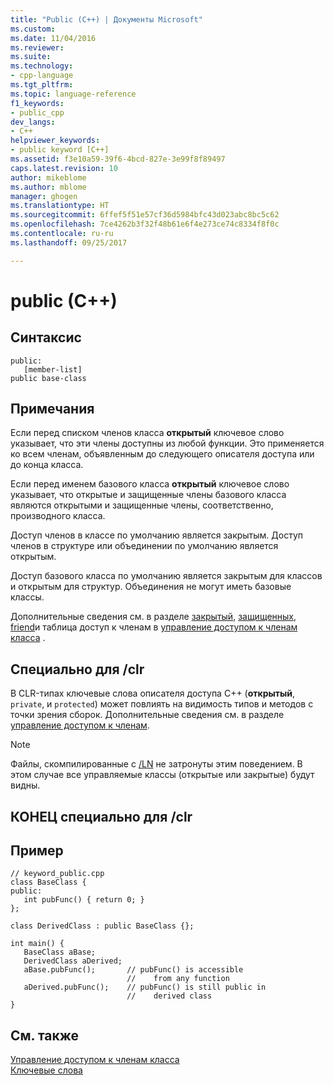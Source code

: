 ```yaml
---
title: "Public (C++) | Документы Microsoft"
ms.custom: 
ms.date: 11/04/2016
ms.reviewer: 
ms.suite: 
ms.technology:
- cpp-language
ms.tgt_pltfrm: 
ms.topic: language-reference
f1_keywords:
- public_cpp
dev_langs:
- C++
helpviewer_keywords:
- public keyword [C++]
ms.assetid: f3e10a59-39f6-4bcd-827e-3e99f8f89497
caps.latest.revision: 10
author: mikeblome
ms.author: mblome
manager: ghogen
ms.translationtype: HT
ms.sourcegitcommit: 6ffef5f51e57cf36d5984bfc43d023abc8bc5c62
ms.openlocfilehash: 7ce4262b3f32f48b61e6f4e273ce74c8334f8f0c
ms.contentlocale: ru-ru
ms.lasthandoff: 09/25/2017

---
```

# <a name="public-c"></a>public (C++)
## <a name="syntax"></a>Синтаксис  
  
```  
public:  
   [member-list]  
public base-class  
```  
  
## <a name="remarks"></a>Примечания  
 Если перед списком членов класса **открытый** ключевое слово указывает, что эти члены доступны из любой функции. Это применяется ко всем членам, объявленным до следующего описателя доступа или до конца класса.  
  
 Если перед именем базового класса **открытый** ключевое слово указывает, что открытые и защищенные члены базового класса являются открытыми и защищенные члены, соответственно, производного класса.  
  
 Доступ членов в классе по умолчанию является закрытым. Доступ членов в структуре или объединении по умолчанию является открытым.  
  
 Доступ базового класса по умолчанию является закрытым для классов и открытым для структур. Объединения не могут иметь базовые классы.  
  
 Дополнительные сведения см. в разделе [закрытый](../cpp/private-cpp.md), [защищенных](../cpp/protected-cpp.md), [friend](../cpp/friend-cpp.md)и таблица доступ к членам в [управление доступом к членам класса](member-access-control-cpp.md) .  
  
## <a name="clr-specific"></a>Специально для /clr  
 В CLR-типах ключевые слова описателя доступа C++ (**открытый**, `private`, и `protected`) может повлиять на видимость типов и методов с точки зрения сборок. Дополнительные сведения см. в разделе [управление доступом к членам](member-access-control-cpp.md).  
  
> [!NOTE]
>  Файлы, скомпилированные с [/LN](../build/reference/ln-create-msil-module.md) не затронуты этим поведением. В этом случае все управляемые классы (открытые или закрытые) будут видны.  
  
## <a name="end-clr-specific"></a>КОНЕЦ специально для /clr  
  
## <a name="example"></a>Пример  
  
```  
// keyword_public.cpp  
class BaseClass {  
public:  
   int pubFunc() { return 0; }  
};  
  
class DerivedClass : public BaseClass {};  
  
int main() {  
   BaseClass aBase;  
   DerivedClass aDerived;  
   aBase.pubFunc();       // pubFunc() is accessible   
                          //    from any function  
   aDerived.pubFunc();    // pubFunc() is still public in   
                          //    derived class  
}  
```  
  
## <a name="see-also"></a>См. также  
 [Управление доступом к членам класса](member-access-control-cpp.md)   
 [Ключевые слова](../cpp/keywords-cpp.md)
